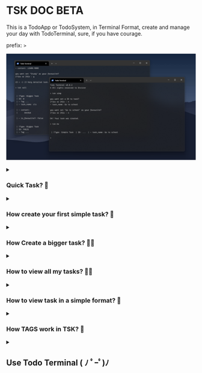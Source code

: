 # TSK DOC BETA

This is a TodoApp or TodoSystem, in Terminal Format, create and manage your day with TodoTerminal, sure, if you have courage.

prefix: `>`

<img src="./img/img_1.png"></img>

<details>
  <summary><h3><b> Quick Task? 🤔 </b></h3></summary>
   
   ```
   > qk
   
   ~ task_name: Do my homework
   
   WoW! be quick.
   ```
   
   `tsk vall` of a quick task.
   
   ```
   > tsk vall
   
   | !Type: Quick Task
   | ID: 0
   | ...
   | ~ task_name: Do my homework
   | ...
   | ~ is_favourite?: False
   
   ```

</details>

<details>
   <summary><h3><b> How create your first simple task? 🥸</b></h3></summary>
   
   ```
   > tsk simp
   
   you want set a ID to task?
   [Y]es or [N]o : n
   
   ~ task_name: Go learn Java
   
   you want set "Go learn Java" as your favourite?
   [Y]es or [N]o : n
   
   Ok! Your task was created.
   ```
   
   `tsk vall` to view task.
   
   ```
   > tsk vall
   
   | !Type: Simple Task
   | ID: 0
   | ~ Tag ...
   | ~ task_name: Go learn Java
   | ~ content ...
   | ~ is_favourite?: False
   
   ```
      
</details>

<details>
   <summary><h3><b> How Create a bigger task? 🗿🍷</b></h3></summary>
   
   ```
   > tsk bigg
   
   you want set a ID to task?
   [Y]es or [N]o : y
   
   ~ ID: 20F2
   
   ~ task_name: Go learn Java
   
   ~ content: Try learn Java language.
   
   you want set "Go learn Java" as your favourite?
   [Y]es or [N]o : n
   
   
   Success! Very detailed task.
   ```
   
   `tsk vall` of a bigger task.
   
   ```
   > tsk vall
   
   | !Type: Bigger Task
   | ID: 20F2
   | ~ Tag ...
   | ~ task_name: Go learn Java
   
   | ~ content:
   |      Try learn Java language.
   
   | ~ is_favourite?: False
   
   ```
   
   `is_your_favorite` if you type `Y`, a task created will be your favourite. <br>
   `set_ID?` if you type `Y`, you will be able to create a ID to your task.

   
</details>

<details>
   <summary><h3><b> How to view all my tasks? 😶‍🌫️</b></h3></summary>

   ```
   > tsk vall
   
   | !Type: Bigger Task
   | ID: 20F2
   | ~ Tag ...
   | ~ task_name: Go learn Java
   
   | ~ content:
   |      Try learn Java language.
   
   | ~ is_favourite?: False
   
   ```
   
   `Tag`: show that type of task is it, to job', 'to school'. <br>
   `ID`: if you setted a ID, it appear here. <br>
   `task_name`: name of your task. <br>
   `content`: contents of your task. <br>
   `is_favourite?`: if your task is favourite or not.
   
      
</details>

<details>
   <summary><h3><b> How to view task in a simple format? 🍷 </b></h3></summary>

   ### - Using `tsk mv` command:

   ```
   > qk
   
   ~ task_name: Go to work
   
   Nice! be quick.
   
   > tsk mv
   
   | !Type: Quick Task  | ID: ...  | ~ task_name: Go to work  
   
   ```   
</details>

<details>
  <summary><h3><b> How TAGS work in TSK? 👀</b></h3></summary>

  TAGS is a form of classify a task, for example, create a task just for work or school and create tasks to set there.
  
  In Practice:
  
  1. Create a tag
     
  ```
  > tsk tagdo
  
  ~ tag_name: For study
  
  Nice! Tag created.
  ```
  
  2. Create a task (Simple task or Bigger Task)
     
  ```
  > tsk simp
  
  you want set a ID to task?
  [Y]es or [N]o : y
  
  ~ ID: 202F
  
  ~ task_name: Go learn Kotlin
  
  you want set "Go learn Java" as your favourite?
  [Y]es or [N]o : n
  
  Ok! Your task was created.
  ```
  
  3. Set a task in a tag 'For study'
     
  ```
  > tsk tagset
  
  ~ tag_name: For study
  ~ ID_task or task_name: Go learn Kotlin or 202F
  
  Okay! Now, 'Go learn Kotlin' > 'For study' tag.
  ```
  
  This way, I have a specific task for the study.
  

</details>


<details>
  <summary><h2><b> Use Todo Terminal ( ﾉ ﾟｰﾟ)ﾉ <b></h2></summary>
  <br>
  <p>I know that you not go use this program to organize your tasks, I think, but, If you want, Do it below.</p>

  Copy and Paste this in your `Terminal`:
  ```
  cd .\Documents\; git clone https://github.com/G4brielXavier/TodoTerminal.git
  ```

  
  
  NOW ENJOY! I Think, UwU
</details>
